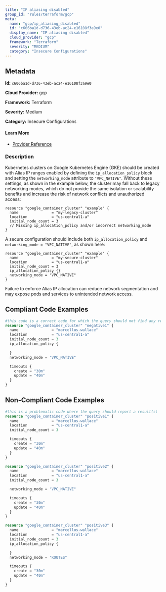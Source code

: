 ```yaml
---
title: "IP aliasing disabled"
group_id: "rules/terraform/gcp"
meta:
  name: "gcp/ip_aliasing_disabled"
  id: "c606ba1d-d736-43eb-ac24-e16108f3a9e0"
  display_name: "IP aliasing disabled"
  cloud_provider: "gcp"
  framework: "Terraform"
  severity: "MEDIUM"
  category: "Insecure Configurations"
---
```

## Metadata

**Id:** `c606ba1d-d736-43eb-ac24-e16108f3a9e0`

**Cloud Provider:** gcp

**Framework:** Terraform

**Severity:** Medium

**Category:** Insecure Configurations

#### Learn More

 - [Provider Reference](https://registry.terraform.io/providers/hashicorp/google/latest/docs/resources/container_cluster)

### Description

 Kubernetes clusters on Google Kubernetes Engine (GKE) should be created with Alias IP ranges enabled by defining the `ip_allocation_policy` block and setting the `networking_mode` attribute to `"VPC_NATIVE"`. Without these settings, as shown in the example below, the cluster may fall back to legacy networking modes, which do not provide the same isolation or scalability benefits and increase the risk of network conflicts and unauthorized access:

```
resource "google_container_cluster" "example" {
  name               = "my-legacy-cluster"
  location           = "us-central1-a"
  initial_node_count = 3
  // Missing ip_allocation_policy and/or incorrect networking_mode
}
```

A secure configuration should include both `ip_allocation_policy` and `networking_mode = "VPC_NATIVE"`, as shown here:

```
resource "google_container_cluster" "example" {
  name               = "my-secure-cluster"
  location           = "us-central1-a"
  initial_node_count = 3
  ip_allocation_policy {}
  networking_mode = "VPC_NATIVE"
}
```

Failure to enforce Alias IP allocation can reduce network segmentation and may expose pods and services to unintended network access.


## Compliant Code Examples
```terraform
#this code is a correct code for which the query should not find any result
resource "google_container_cluster" "negative1" {
  name               = "marcellus-wallace"
  location           = "us-central1-a"
  initial_node_count = 3
  ip_allocation_policy {

  }
  networking_mode = "VPC_NATIVE"

  timeouts {
    create = "30m"
    update = "40m"
  }
}
```
## Non-Compliant Code Examples
```terraform
#this is a problematic code where the query should report a result(s)
resource "google_container_cluster" "positive1" {
  name               = "marcellus-wallace"
  location           = "us-central1-a"
  initial_node_count = 3

  timeouts {
    create = "30m"
    update = "40m"
  }
}

resource "google_container_cluster" "positive2" {
  name               = "marcellus-wallace"
  location           = "us-central1-a"
  initial_node_count = 3

  networking_mode = "VPC_NATIVE"

  timeouts {
    create = "30m"
    update = "40m"
  }
}

resource "google_container_cluster" "positive3" {
  name               = "marcellus-wallace"
  location           = "us-central1-a"
  initial_node_count = 3
  ip_allocation_policy {

  }
  networking_mode = "ROUTES"

  timeouts {
    create = "30m"
    update = "40m"
  }
}
```